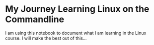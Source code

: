 # My Journey Learning Linux on the Commandline

I am using this notebook to document what I am learning in the Linux course. I will make the best out of this...


